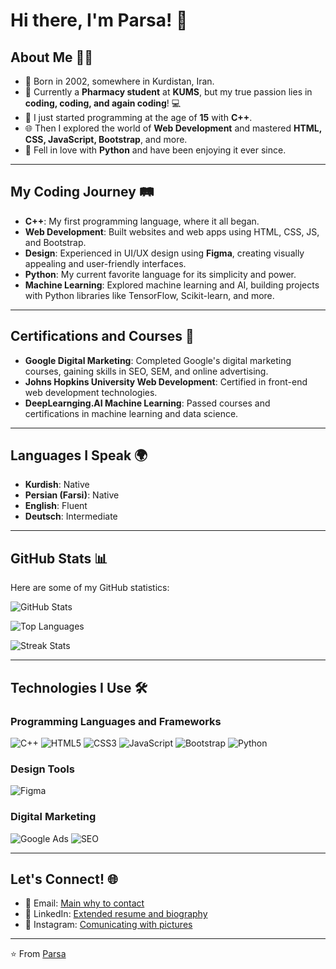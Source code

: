 # Hi there, I'm Parsa! 👋

## About Me 🧑‍💻

- 🎂 Born in 2002, somewhere in Kurdistan, Iran.
- 💊 Currently a **Pharmacy student** at **KUMS**, but my true passion lies in **coding, coding, and again coding**! 💻
- 🚀 I just started programming at the age of **15** with **C++**.
- 🌐 Then I explored the world of **Web Development** and mastered **HTML, CSS, JavaScript, Bootstrap**, and more.
- 🐍 Fell in love with **Python** and have been enjoying it ever since.

---

## My Coding Journey 🛤️

- **C++**: My first programming language, where it all began.
- **Web Development**: Built websites and web apps using HTML, CSS, JS, and Bootstrap.
- **Design**: Experienced in UI/UX design using **Figma**, creating visually appealing and user-friendly interfaces.
- **Python**: My current favorite language for its simplicity and power.
- **Machine Learning**: Explored machine learning and AI, building projects with Python libraries like TensorFlow, Scikit-learn, and more.

---

## Certifications and Courses 🏅

- **Google Digital Marketing**: Completed Google's digital marketing courses, gaining skills in SEO, SEM, and online advertising.
- **Johns Hopkins University Web Development**: Certified in front-end web development technologies.
- **DeepLearnging.AI Machine Learning**: Passed courses and certifications in machine learning and data science.

---

## Languages I Speak 🌍

- **Kurdish**: Native
- **Persian (Farsi)**: Native
- **English**: Fluent
- **Deutsch**: Intermediate

---

## GitHub Stats 📊

Here are some of my GitHub statistics:

![GitHub Stats](https://github-readme-stats.vercel.app/api?username=YOUR_GITHUB_USERNAME&show_icons=true&theme=radical)

![Top Languages](https://github-readme-stats.vercel.app/api/top-langs/?username=YOUR_GITHUB_USERNAME&layout=compact&theme=radical)

![Streak Stats](https://github-readme-streak-stats.herokuapp.com/?user=YOUR_GITHUB_USERNAME&theme=radical)

---

## Technologies I Use 🛠️

### Programming Languages and Frameworks
![C++](https://img.shields.io/badge/C%2B%2B-00599C?style=for-the-badge&logo=c%2B%2B&logoColor=white)
![HTML5](https://img.shields.io/badge/HTML5-E34F26?style=for-the-badge&logo=html5&logoColor=white)
![CSS3](https://img.shields.io/badge/CSS3-1572B6?style=for-the-badge&logo=css3&logoColor=white)
![JavaScript](https://img.shields.io/badge/JavaScript-F7DF1E?style=for-the-badge&logo=javascript&logoColor=black)
![Bootstrap](https://img.shields.io/badge/Bootstrap-563D7C?style=for-the-badge&logo=bootstrap&logoColor=white)
![Python](https://img.shields.io/badge/Python-3776AB?style=for-the-badge&logo=python&logoColor=white)


### Design Tools
![Figma](https://img.shields.io/badge/Figma-F24E1E?style=for-the-badge&logo=figma&logoColor=white)

### Digital Marketing
![Google Ads](https://img.shields.io/badge/Google_Ads-4285F4?style=for-the-badge&logo=google-ads&logoColor=white)
![SEO](https://img.shields.io/badge/SEO-0F9D58?style=for-the-badge&logo=google&logoColor=white)

---

## Let's Connect! 🌐

- 📧 Email: [Main why to contact](mailto:parsag2002@gmail.com)
- 💼 LinkedIn: [Extended resume and biography](https://www.linkedin.com/in/parsag2002/)
- 📸 Instagram: [Comunicating with pictures](https://www.instagram.com/parsag2002/)

---

⭐️ From [Parsa](https://github.com/parsag2002)
